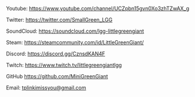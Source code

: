 Youtube: https://www.youtube.com/channel/UCZpbn15gvn0Xo3zhTZwAX_g

Twitter: https://twitter.com/SmallGreen_LGG

SoundCloud: https://soundcloud.com/lgg-littlegreengiant

Steam: https://steamcommunity.com/id/LittleGreenGiant/

Discord: https://discord.gg/CznsdKAN4F

Twitch: https://www.twitch.tv/littlegreengiantlgg

GitHub https://github.com/MiniGreenGiant

Email: tplinkimissyou@gmail.com
